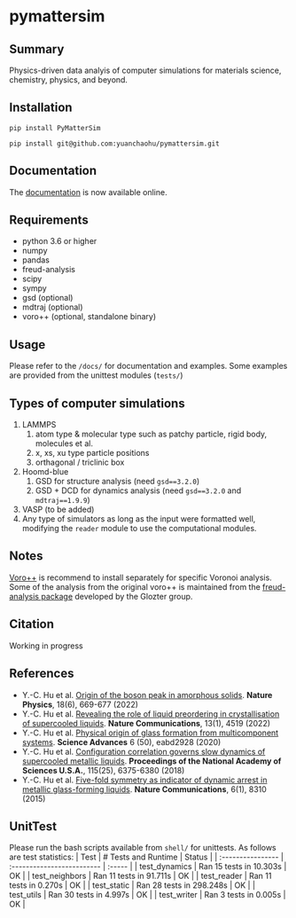 # pymattersim

## Summary
Physics-driven data analyis of computer simulations for materials science, chemistry, physics, and beyond.

## Installation
`pip install PyMatterSim`

`pip install git@github.com:yuanchaohu/pymattersim.git`

## Documentation
The [documentation](https://yuanchaohu.github.io/pymattersim/) is now available online.

## Requirements
- python 3.6 or higher
- numpy
- pandas
- freud-analysis
- scipy
- sympy
- gsd (optional)
- mdtraj (optional)
- voro++ (optional, standalone binary)

## Usage
Please refer to the `/docs/` for documentation and examples.
Some examples are provided from the unittest modules (`tests/`)

## Types of computer simulations
1. LAMMPS
   1. atom type & molecular type such as patchy particle, rigid body, molecules et al.
   2. x, xs, xu type particle positions
   3. orthagonal / triclinic box
2. Hoomd-blue
   1. GSD for structure analysis (need `gsd==3.2.0`)
   2. GSD + DCD for dynamics analysis (need `gsd==3.2.0` and `mdtraj==1.9.9`)
3. VASP (to be added)
4. Any type of simulators as long as the input were formatted well, modifying the `reader` module to use the computational modules.


## Notes
[Voro++](https://math.lbl.gov/voro++/) is recommend to install separately for specific Voronoi analysis. Some of the analysis from the original voro++ is maintained from the [freud-analysis package](https://freud.readthedocs.io/en/stable/gettingstarted/installation.html) developed by the Glozter group.

## Citation
Working in progress

## References
- Y.-C. Hu et al. [Origin of the boson peak in amorphous solids](https://doi.org/10.1038/s41567-022-01628-6). **Nature Physics**, 18(6), 669-677 (2022) 
- Y.-C. Hu et al. [Revealing the role of liquid preordering in crystallisation of supercooled liquids](https://doi.org/10.1038/s41467-022-32241-z). **Nature Communications**, 13(1), 4519 (2022)
- Y.-C. Hu et al. [Physical origin of glass formation from multicomponent systems](https://www.science.org/doi/10.1126/sciadv.abd2928). **Science Advances** 6 (50), eabd2928 (2020)
- Y.-C. Hu et al. [Configuration correlation governs slow dynamics of supercooled metallic liquids](https://doi.org/10.1073/pnas.1802300115). **Proceedings of the National Academy of Sciences U.S.A.**, 115(25), 6375-6380 (2018)
- Y.-C. Hu et al. [Five-fold symmetry as indicator of dynamic arrest in metallic glass-forming liquids](https://doi.org/10.1038/ncomms9310). **Nature Communications**, 6(1), 8310 (2015) 


## UnitTest
Please run the bash scripts available from `shell/` for unittests. As follows are test statistics:
| Test              | # Tests and Runtime | Status |
| :---------------- | :-------------------------  | :----- |
| test_dynamics     |  Ran 15 tests in 10.303s    | OK     |
| test_neighbors    |  Ran 11 tests in 91.711s    | OK     |
| test_reader       |  Ran 11 tests in 0.270s     | OK     |
| test_static       |  Ran 28 tests in 298.248s   | OK     |
| test_utils        |  Ran 30 tests in 4.997s     | OK     |
| test_writer       |  Ran 3 tests in 0.005s      | OK     |
